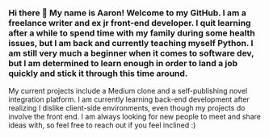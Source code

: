 ### Hi there 👋 My name is Aaron! Welcome to my GitHub. I am a freelance writer and ex jr front-end developer. I quit learning after a while to spend time with my family during some health issues, but I am back and currently teaching myself Python. I am still very much a beginner when it comes to software dev, but I am determined to learn enough in order to land a job quickly and stick it through this time around.
My current projects include a Medium clone and a self-publishing novel integration platform.
I am currently learning back-end development after realizing I dislike client-side environments, even though my projects do involve the front end.
I am always looking for new people to meet and share ideas with, so feel free to reach out if you feel inclined :)


<!--
**frequencycodes/frequencycodes** is a ✨ _special_ ✨ repository because its `README.md` (this file) appears on your GitHub profile.

Here are some ideas to get you started:

- 🔭 I’m currently working on ...
- 🌱 I’m currently learning ...
- 👯 I’m looking to collaborate on ...
- 🤔 I’m looking for help with ...
- 💬 Ask me about ...
- 📫 How to reach me: ...
- 😄 Pronouns: ...
- ⚡ Fun fact: ...
-->

